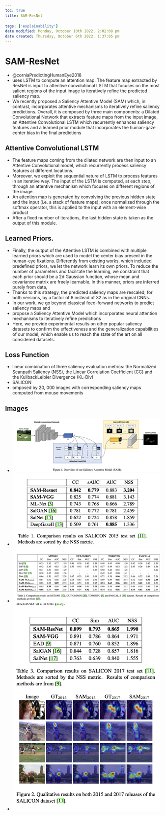```yaml
---
toc: true
title: SAM-ResNet

tags: ['explainability']
date modified: Monday, October 10th 2022, 2:02:08 pm
date created: Thursday, October 6th 2022, 1:37:05 pm
---
```


# SAM-ResNet
- @corniaPredictingHumanEye2018
- uses LSTM to compute an attention map. The feature map extracted by ResNet is input to attentive convolutional LSTM that focuses on the most salient regions of the input image to iteratively refine the predicted saliency map.
- We recently proposed a Saliency Attentive Model (SAM) which, in contrast, incorporates attentive mechanisms to iteratively refine saliency predictions. Overall, it is composed by three main components: a Dilated Convolutional Network that extracts feature maps from the input image, an Attentive Convolutional LSTM which recurrently enhances saliency features and a learned prior module that incorporates the human-gaze center bias in the final predictions

## Attentive Convolutional LSTM
- The feature maps coming from the dilated network are then input to an Attentive Convolutional model, which recurrently process saliency features at different locations.
- Moreover, we exploit the sequential nature of LSTM to process features in an iterative way. The input of the LSTM is computed, at each step, through an attentive mechanism which focuses on different regions of the image.
- An attention map is generated by convolving the previous hidden state and the input (i.e. a stack of feature maps); once normalized through the softmax operator, this is applied to the input with an element-wise product
- After a fixed number of iterations, the last hidden state is taken as the output of this module.

## Learned Priors.
- Finally, the output of the Attentive LSTM is combined with multiple learned priors which are used to model the center bias present in the human-eye fixations. Differently from existing works, which included predefined priors, we let the network learn its own priors. To reduce the number of parameters and facilitate the learning, we constraint that each prior should be a 2d Gaussian function, whose mean and covariance matrix are freely learnable. In this manner, priors are inferred purely from data,
- Thanks to this strategy, the predicted saliency maps are rescaled, for both versions, by a factor of 8 instead of 32 as in the original CNNs.
- In our work, we go beyond classical feed-forward networks to predict saliency maps and
- propose a Saliency Attentive Model which incorporates neural attention mechanisms to iteratively refine predictions
- Here, we provide experimental results on other popular saliency datasets to confirm the effectiveness and the generalization capabilities of our model, which enable us to reach the state of the art on all considered datasets.

## Loss Function
- linear combination of three saliency evaluation metrics: the Normalized Scanpath Saliency (NSS), the Linear Correlation Coefficient (CC) and the KullbackLeibler Divergence (KL-Div)
- SALICON
- omposed by 20, 000 images with corresponding saliency maps computed from mouse movements

## Images
- ![](../images/Pasted%20image%2020230511124255.png)
- ![](../images/Pasted%20image%2020230511124302.png)
- ![](../images/Pasted%20image%2020230511124313.png)
- ![](../images/Pasted%20image%2020230511124321.png)



